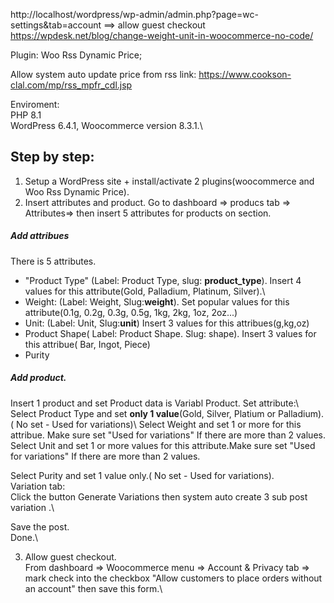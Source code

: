 http://localhost/wordpress/wp-admin/admin.php?page=wc-settings&tab=account
==> allow guest checkout
https://wpdesk.net/blog/change-weight-unit-in-woocommerce-no-code/

Plugin:  Woo Rss Dynamic Price;

Allow system auto update price from rss link: https://www.cookson-clal.com/mp/rss_mpfr_cdl.jsp

Enviroment:\
PHP 8.1\
WordPress 6.4.1, Woocommerce version  8.3.1.\



<h2>Step by step:</h2>

1) Setup a WordPress site + install/activate 2 plugins(woocommerce and Woo Rss Dynamic Price).
2) Insert  attributes and product.
Go to dashboard => producs tab => Attributes=> then insert 5 attributes for products on section.

<h5>Add attribues</h5>
 There is 5 attributes.

- "Product Type" (Label: Product Type, slug: <b>product_type</b>). Insert 4 values for  this attribute(Gold, Palladium, Platinum, Silver).\
- Weight: (Label: Weight, Slug:<b>weight</b>). Set popular values for this attribute(0.1g, 0.2g, 0.3g, 0.5g, 1kg, 2kg, 1oz, 2oz...)
- Unit: (Label: Unit, Slug:<b>unit</b>) Insert 3 values for this attribues(g,kg,oz)
- Product Shape( Label: Product Shape. Slug: shape). Insert 3 values for this attribue( Bar, Ingot, Piece)
- Purity

<h5>Add product.</h5>
 Insert 1 product and set Product data is Variabl Product.
  Set attribute:\
   Select Product Type and set <b>only 1 value</b>(Gold, Silver, Platium or Palladium).( No set - Used for variations)\
   Select Weight and set  1 or more for this attribue.  Make sure set  "Used for variations" If there are more than 2 values.
   Select Unit and set 1 or more values for this attribute.Make sure set  "Used for variations" If there are more than 2 values.
   
   Select Purity  and set 1 value only.( No set - Used for variations).\
   Variation tab:\
   Click the button Generate Variations then system auto create 3 sub post variation .\

  Save the post.\
  Done.\

  3) Allow guest checkout.\
  From dashboard => Woocommerce menu => Account & Privacy tab => mark check into the checkbox "Allow customers to place orders without an account" then save this form.\


